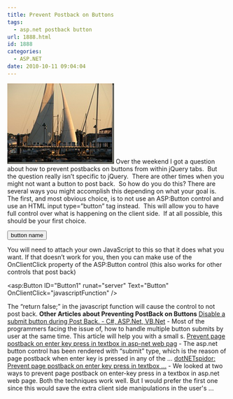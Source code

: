 ```yaml
---
title: Prevent Postback on Buttons
tags:
  - asp.net postback button
url: 1888.html
id: 1888
categories:
  - ASP.NET
date: 2010-10-11 09:04:04
---
```


![IMG_1380](/uploads/2010/10/IMG_1380.jpg "IMG_1380") Over the weekend I got a question about how to prevent postbacks on buttons from within jQuery tabs.  But the question really isn’t specific to jQuery.  There are other times when you might not want a button to post back.  So how do you do this? There are several ways you might accomplish this depending on what your goal is.  The first, and most obvious choice, is to not use an ASP:Button control and use an HTML input type=”button” tag instead.  This will allow you to have full control over what is happening on the client side.  If at all possible, this should be your first choice.

<input type="button" value="button name" />

You will need to attach your own JavaScript to this so that it does what you want. If that doesn’t work for you, then you can make use of the OnClientClick property of the ASP:Button control (this also works for other controls that post back)

<script language="javascript">
    function javascriptfunction() {
    // other code you want to execute on the client side
        return false;
    }
</script>
<asp:Button ID="Button1" runat="server" Text="Button"
    OnClientClick="javascriptFunction" />

The “return false;” in the javascript function will cause the control to not post back. **Other Articles about Preventing PostBack on Buttons** [Disable a submit button during Post Back. - C#, ASP.Net, VB.Net](//www.dotnetspark.com/kb/2464-disable-submit-button-during-post-back.aspx) \- Most of the programmers facing the issue of, how to handle multiple button submits by user at the same time. This article will help you with a small s. [Prevent page postback on enter key press in textbox in asp-net web pag](//dotnetkicks.com/aspnet/Prevent_page_postback_on_enter_key_press_in_textbox_in_asp_net_web_pag) \- The asp.net button control has been rendered with “submit” type, which is the reason of page postback when enter key is pressed in any of the ... [dotNETspidor: Prevent page postback on enter key press in textbox ...](//dotnetspidor.blogspot.com/2009/12/prevent-page-postback-on-enter-key.html) \- We looked at two ways to prevent page postback on enter-key press in a textbox in asp.net web page. Both the techniques work well. But I would prefer the first one since this would save the extra client side manipulations in the user's ...
